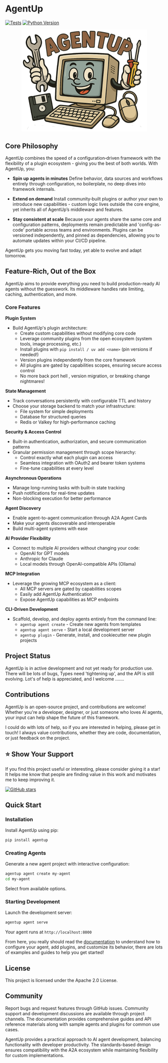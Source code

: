 # AgentUp

[![Tests](https://github.com/RedDotDocket/AgentUp/actions/workflows/ci.yml/badge.svg)](https://github.com/RedDotRocket/AgentUp/actions/workflows/ci.yml)
[![Python Version](https://img.shields.io/pypi/pyversions/AgentUp.svg)](https://pypi.org/project/AgentUp/)

<p align="center">
  <img src="assets/compie-wide.png" alt="Compie Logo" width="400"/>
</p>

## Core Philosophy

AgentUp combines the speed of a configuration‑driven framework with the flexibility of a plugin ecosystem - giving you the best of both worlds. With AgentUp, you:

* **Spin up agents in minutes**
  Define behavior, data sources and workflows entirely through configuration, no boilerplate, no deep dives into framework internals.

* **Extend on demand**
  Install community‑built plugins or author your own to introduce new capabilities - custom logic lives outside the core engine, yet inherits all of AgentUp’s middleware and features.

* **Stay consistent at scale**
  Because your agents share the same core and configuration patterns, deployments remain predictable and 'config-as-code' portable across teams and environments. Plugins can be versioned independently, and pinned as dependencies, allowing you to automate updates within your CI/CD pipeline.

AgentUp gets you moving fast today, yet able to evolve and adapt tomorrow.


## Feature-Rich, Out of the Box

AgentUp aims to provide everything you need to build production-ready AI agents
without the guesswork. Its middleware handles rate limiting, caching, authentication, and more.

### Core Features

**Plugin System**
- Build AgentUp's plugin architecture:
  - Create custom capabilities without modifying core code
  - Leverage community plugins from the open ecosystem (system tools, image processing, etc.)
  - Install plugins with `pip install / uv add <name>` (pin versions if needed!)
  - Version plugins independently from the core framework
  - All plugins are gated by capabilities scopes, ensuring secure access control
  - No more back port hell , version migration, or breaking change nightmares!

**State Management**
- Track conversations persistently with configurable TTL and history
- Choose your storage backend to match your infrastructure:
  - File system for simple deployments
  - Database for structured queries
  - Redis or Valkey for high-performance caching

**Security & Access Control**
- Built-in authentication, authorization, and secure communication patterns
- Granular permission management through scope hierarchy:
  - Control exactly what each plugin can access
  - Seamless integration with OAuth2 and bearer token systems
  - Fine-tune capabilities at every level

**Asynchronous Operations**
- Manage long-running tasks with built-in state tracking
- Push notifications for real-time updates
- Non-blocking execution for better performance

**Agent Discovery**
- Enable agent-to-agent communication through A2A Agent Cards
- Make your agents discoverable and interoperable
- Build multi-agent systems with ease

**AI Provider Flexibility**
- Connect to multiple AI providers without changing your code:
  - OpenAI for GPT models
  - Anthropic for Claude
  - Local models through OpenAI-compatible APIs (Ollama)

**MCP Integration**
- Leverage the growing MCP ecosystem as a client:
  - All MCP servers are gated by capabilities scopes
  - Easily add AgentUp Authentication
  - Expose AgentUp capabilities as MCP endpoints

**CLI-Driven Development**
- Scaffold, develop, and deploy agents entirely from the command line:
  - `agentup agent create` - Create new agents from templates
  - `agentup agent serve` - Start a local development server
  - `agentup plugin` - Generate, install, and cookiecutter new plugin projects

## Project Status

AgentUp is in active development and not yet ready for production use. There will be lots of bugs,
Types need 'tightening up', and the API is still evolving. Lot's of help is appreciated, and I welcome
.......

## Contributions

AgentUp is an open-source project, and contributions are welcome! Whether you're a developer, designer, or just someone who loves AI agents, your input can help shape the future of this framework.

I could do with lots of help, so if you are interested in helping, please get in touch! I always
value contributions, whether they are code, documentation, or just feedback on the project.

## ⭐ Show Your Support

If you find this project useful or interesting, please consider giving it a star! It helps me know that people are finding value in this work and motivates me to keep improving it.

[![GitHub stars](https://img.shields.io/github/stars/RedDotRocket/AgentUp.svg?style=social&label=Star)](https://github.com/RedDotRocket/AgentUp)

## Quick Start

### Installation

Install AgentUp using pip:
```bash
pip install agentup
```

### Creating Agents

Generate a new agent project with interactive configuration:
```bash
agentup agent create my-agent
cd my-agent
```

Select from available options.

### Starting Development

Launch the development server:
```bash
agentup agent serve
```

Your agent runs at `http://localhost:8000`

From here, you really should read the [documentation](https://agentup.readthedocs.io/en/latest/) to understand how to configure your agent, add plugins, and customize its behavior, there are lots of examples and guides to help you get started!


## License

This project is licensed under the Apache 2.0 License.

## Community

Report bugs and request features through GitHub issues. Community support and development discussions are available through project channels. The documentation provides comprehensive guides and API reference materials along with sample agents and plugins for common use cases.

AgentUp provides a practical approach to AI agent development, balancing functionality with developer productivity. The standards-based design ensures compatibility with the A2A ecosystem while maintaining flexibility for custom implementations.
